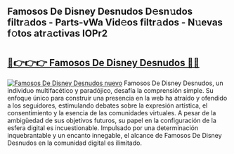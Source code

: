 ## Famosos De Disney Desnudos D𝚎sn𝚞dos filtr𝚊dos - Parts-vWa Vid𝚎os filtr𝚊dos - N𝚞evas f𝚘tos atr𝚊ctivas IOPr2

# <h2><a href="http://mb8vpg.tromn.icu/?c=Famosos+De+Disney+Desnudos">🔗👉👉👉 Famosos De Disney Desnudos 🔗🔗</a></h2>

[![Famosos De Disney Desnudos nuevo](https://i.imgur.com/pEAQMta.gif)](http://mb8vpg.tromn.icu/?c=Famosos+De+Disney+Desnudos)
Famosos De Disney Desnudos, un individuo multifacético y paradójico, desafía la comprensión simple. Su enfoque único para construir una presencia en la web ha atraído y ofendido a los seguidores, estimulando debates sobre la expresión artística, el consentimiento y la esencia de las comunidades virtuales. A pesar de la ambigüedad de sus objetivos futuros, su papel en la configuración de la esfera digital es incuestionable. Impulsado por una determinación inquebrantable y un encanto innegable, el alcance de Famosos De Disney Desnudos en la comunidad digital es ilimitado.
